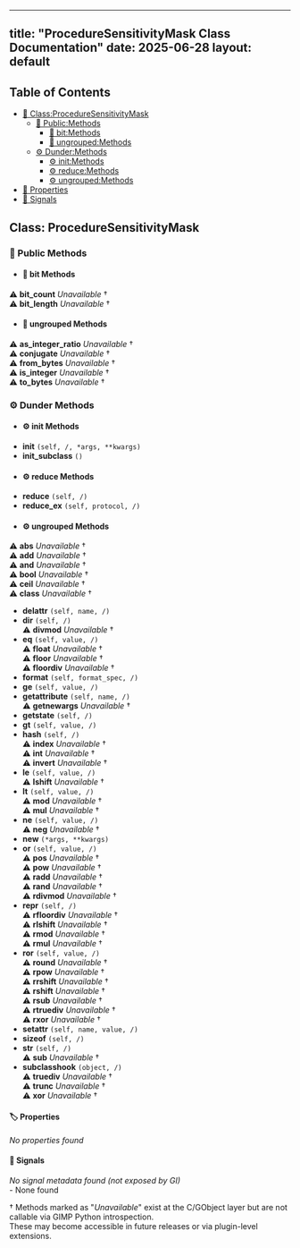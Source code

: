 <!-- Formatted by A³BS formatter.py -->
<!-- Generated by A³BS document.py -->
---
title: "ProcedureSensitivityMask Class Documentation"
date: 2025-06-28
layout: default
---

## Table of Contents
- [🔧 Class:ProcedureSensitivityMask](#class-proceduresensitivitymask)
  - [ 🔹 Public:Methods](#public-methods)
    - [ 🔹 bit:Methods](#bit-methods)
    - [ 🔹 ungrouped:Methods](#ungrouped-methods)
  - [ ⚙ Dunder:Methods](#dunder-methods)
    - [ ⚙ init:Methods](#init-methods)
    - [ ⚙ reduce:Methods](#reduce-methods)
    - [ ⚙ ungrouped:Methods](#ungrouped-methods)
- [🔧 Properties](#properties-)
- [🔧 Signals](#signals-)
## Class: ProcedureSensitivityMask
### 🔹 Public Methods
<a name="public-methods"></a>
- #### 🔹 bit Methods
<a name="bit-methods"></a>
⚠️ **bit_count** _Unavailable_ †<br>
⚠️ **bit_length** _Unavailable_ †<br>
- #### 🔹 ungrouped Methods
<a name="ungrouped-methods"></a>
⚠️ **as_integer_ratio** _Unavailable_ †<br>
⚠️ **conjugate** _Unavailable_ †<br>
⚠️ **from_bytes** _Unavailable_ †<br>
⚠️ **is_integer** _Unavailable_ †<br>
⚠️ **to_bytes** _Unavailable_ †<br>
### ⚙ Dunder Methods
<a name="dunder-methods"></a>
- #### ⚙ init Methods
<a name="init-methods"></a>
  - **__init__** `(self, /, *args, **kwargs)`<br>
  - **__init_subclass__** `()`<br>
- #### ⚙ reduce Methods
<a name="reduce-methods"></a>
  - **__reduce__** `(self, /)`<br>
  - **__reduce_ex__** `(self, protocol, /)`<br>
- #### ⚙ ungrouped Methods
<a name="ungrouped-methods"></a>
⚠️ **__abs__** _Unavailable_ †<br>
⚠️ **__add__** _Unavailable_ †<br>
⚠️ **__and__** _Unavailable_ †<br>
⚠️ **__bool__** _Unavailable_ †<br>
⚠️ **__ceil__** _Unavailable_ †<br>
⚠️ **__class__** _Unavailable_ †<br>
  - **__delattr__** `(self, name, /)`<br>
  - **__dir__** `(self, /)`<br>
⚠️ **__divmod__** _Unavailable_ †<br>
  - **__eq__** `(self, value, /)`<br>
⚠️ **__float__** _Unavailable_ †<br>
⚠️ **__floor__** _Unavailable_ †<br>
⚠️ **__floordiv__** _Unavailable_ †<br>
  - **__format__** `(self, format_spec, /)`<br>
  - **__ge__** `(self, value, /)`<br>
  - **__getattribute__** `(self, name, /)`<br>
⚠️ **__getnewargs__** _Unavailable_ †<br>
  - **__getstate__** `(self, /)`<br>
  - **__gt__** `(self, value, /)`<br>
  - **__hash__** `(self, /)`<br>
⚠️ **__index__** _Unavailable_ †<br>
⚠️ **__int__** _Unavailable_ †<br>
⚠️ **__invert__** _Unavailable_ †<br>
  - **__le__** `(self, value, /)`<br>
⚠️ **__lshift__** _Unavailable_ †<br>
  - **__lt__** `(self, value, /)`<br>
⚠️ **__mod__** _Unavailable_ †<br>
⚠️ **__mul__** _Unavailable_ †<br>
  - **__ne__** `(self, value, /)`<br>
⚠️ **__neg__** _Unavailable_ †<br>
  - **__new__** `(*args, **kwargs)`<br>
  - **__or__** `(self, value, /)`<br>
⚠️ **__pos__** _Unavailable_ †<br>
⚠️ **__pow__** _Unavailable_ †<br>
⚠️ **__radd__** _Unavailable_ †<br>
⚠️ **__rand__** _Unavailable_ †<br>
⚠️ **__rdivmod__** _Unavailable_ †<br>
  - **__repr__** `(self, /)`<br>
⚠️ **__rfloordiv__** _Unavailable_ †<br>
⚠️ **__rlshift__** _Unavailable_ †<br>
⚠️ **__rmod__** _Unavailable_ †<br>
⚠️ **__rmul__** _Unavailable_ †<br>
  - **__ror__** `(self, value, /)`<br>
⚠️ **__round__** _Unavailable_ †<br>
⚠️ **__rpow__** _Unavailable_ †<br>
⚠️ **__rrshift__** _Unavailable_ †<br>
⚠️ **__rshift__** _Unavailable_ †<br>
⚠️ **__rsub__** _Unavailable_ †<br>
⚠️ **__rtruediv__** _Unavailable_ †<br>
⚠️ **__rxor__** _Unavailable_ †<br>
  - **__setattr__** `(self, name, value, /)`<br>
  - **__sizeof__** `(self, /)`<br>
  - **__str__** `(self, /)`<br>
⚠️ **__sub__** _Unavailable_ †<br>
  - **__subclasshook__** `(object, /)`<br>
⚠️ **__truediv__** _Unavailable_ †<br>
⚠️ **__trunc__** _Unavailable_ †<br>
⚠️ **__xor__** _Unavailable_ †<br>
#### 🏷️ Properties
<a name="properties-"></a>
_No properties found_
<br>
#### 📣 Signals
<a name="signals-"></a>
_No signal metadata found (not exposed by GI)_
<br>- None found


† Methods marked as "_Unavailable_" exist at the C/GObject layer but are not callable via GIMP Python introspection.  
These may become accessible in future releases or via plugin-level extensions.